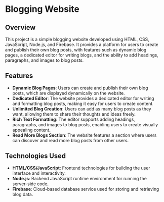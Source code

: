 # Blogging Website

## Overview
This project is a simple blogging website developed using HTML, CSS, JavaScript, Node.js, and Firebase. It provides a platform for users to create and publish their own blog posts, with features such as dynamic blog pages, a dedicated editor for writing blogs, and the ability to add headings, paragraphs, and images to blog posts.

## Features
- **Dynamic Blog Pages**: Users can create and publish their own blog posts, which are displayed dynamically on the website.
- **Dedicated Editor**: The website provides a dedicated editor for writing and formatting blog posts, making it easy for users to create content.
- **Unlimited Blog Creation**: Users can add as many blog posts as they want, allowing them to share their thoughts and ideas freely.
- **Rich Text Formatting**: The editor supports adding headings, paragraphs, and images to blog posts, enabling users to create visually appealing content.
- **Read More Blogs Section**: The website features a section where users can discover and read more blog posts from other users.

## Technologies Used
- **HTML/CSS/JavaScript**: Frontend technologies for building the user interface and interactivity.
- **Node.js**: Backend JavaScript runtime environment for running the server-side code.
- **Firebase**: Cloud-based database service used for storing and retrieving blog data.
